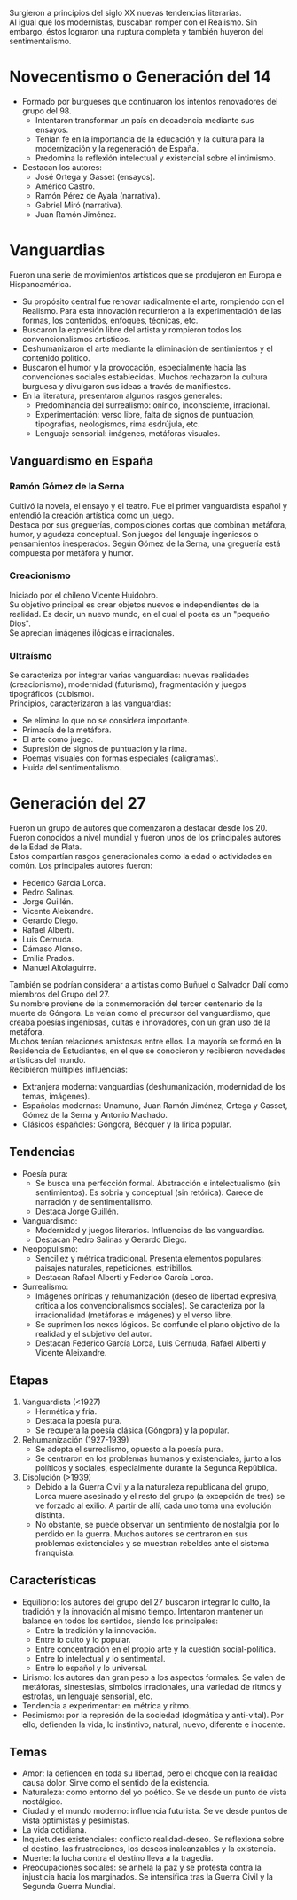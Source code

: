 Surgieron a principios del siglo XX nuevas tendencias literarias.  
Al igual que los modernistas, buscaban romper con el Realismo. Sin embargo, éstos lograron una ruptura completa y también huyeron del sentimentalismo.

# Novecentismo o Generación del 14
- Formado por burgueses que continuaron los intentos renovadores del grupo del 98.
    - Intentaron transformar un país en decadencia mediante sus ensayos.
    - Tenían fe en la importancia de la educación y la cultura para la modernización y la regeneración de España.
    - Predomina la reflexión intelectual y existencial sobre el intimismo.
- Destacan los autores:
    - José Ortega y Gasset (ensayos).
    - Américo Castro.
    - Ramón Pérez de Ayala (narrativa).
    - Gabriel Miró (narrativa).
    - Juan Ramón Jiménez.

# Vanguardias
Fueron una serie de movimientos artísticos que se produjeron en Europa e Hispanoamérica.  
- Su propósito central fue renovar radicalmente el arte, rompiendo con el Realismo. Para esta innovación recurrieron a la experimentación de las formas, los contenidos, enfoques, técnicas, etc.
- Buscaron la expresión libre del artista y rompieron todos los convencionalismos artísticos.
- Deshumanizaron el arte mediante la eliminación de sentimientos y el contenido político.
- Buscaron el humor y la provocación, especialmente hacia las convenciones sociales establecidas. Muchos rechazaron la cultura burguesa y divulgaron sus ideas a través de manifiestos.
- En la literatura, presentaron algunos rasgos generales:
    - Predominancia del surrealismo: onírico, inconsciente, irracional.
    - Experimentación: verso libre, falta de signos de puntuación, tipografías, neologismos, rima esdrújula, etc.
    - Lenguaje sensorial: imágenes, metáforas visuales.

## Vanguardismo en España

### Ramón Gómez de la Serna
Cultivó la novela, el ensayo y el teatro. Fue el primer vanguardista español y entendió la creación artística como un juego.  
Destaca por sus greguerías, composiciones cortas que combinan metáfora, humor, y agudeza conceptual. Son juegos del lenguaje ingeniosos o pensamientos inesperados. Según Gómez de la Serna, una greguería está compuesta por metáfora y humor.

### Creacionismo
Iniciado por el chileno Vicente Huidobro.  
Su objetivo principal es crear objetos nuevos e independientes de la realidad. Es decir, un nuevo mundo, en el cual el poeta es un "pequeño Dios".  
Se aprecian imágenes ilógicas e irracionales.

### Ultraísmo
Se caracteriza por integrar varias vanguardias: nuevas realidades (creacionismo), modernidad (futurismo), fragmentación y juegos tipográficos (cubismo).  
Principios, caracterizaron a las vanguardias:
- Se elimina lo que no se considera importante.
- Primacía de la metáfora.
- El arte como juego.
- Supresión de signos de puntuación y la rima.
- Poemas visuales con formas especiales (caligramas).
- Huida del sentimentalismo.

# Generación del 27
Fueron un grupo de autores que comenzaron a destacar desde los 20. Fueron conocidos a nivel mundial y fueron unos de los principales autores de la Edad de Plata.  
Éstos compartían rasgos generacionales como la edad o actividades en común. Los principales autores fueron:
- Federico García Lorca.
- Pedro Salinas.
- Jorge Guillén.
- Vicente Aleixandre.
- Gerardo Diego.
- Rafael Alberti.
- Luis Cernuda.
- Dámaso Alonso.
- Emilia Prados.
- Manuel Altolaguirre.

También se podrían considerar a artistas como Buñuel o Salvador Dalí como miembros del Grupo del 27.  
Su nombre proviene de la conmemoración del tercer centenario de la muerte de Góngora. Le veían como el precursor del vanguardismo, que creaba poesías ingeniosas, cultas e innovadores, con un gran uso de la metáfora.  
Muchos tenían relaciones amistosas entre ellos. La mayoría se formó en la Residencia de Estudiantes, en el que se conocieron y recibieron novedades artísticas del mundo.  
Recibieron múltiples influencias:
- Extranjera moderna: vanguardias (deshumanización, modernidad de los temas, imágenes).
- Españolas modernas: Unamuno, Juan Ramón Jiménez, Ortega y Gasset, Gómez de la Serna y Antonio Machado.
- Clásicos españoles: Góngora, Bécquer y la lírica popular.

## Tendencias
- Poesía pura:
    - Se busca una perfección formal. Abstracción e intelectualismo (sin sentimientos). Es sobria y conceptual (sin retórica). Carece de narración y de sentimentalismo.
    - Destaca Jorge Guillén.
- Vanguardismo:
    - Modernidad y juegos literarios. Influencias de las vanguardias.
    - Destacan Pedro Salinas y Gerardo Diego.
- Neopopulismo:
    - Sencillez y métrica tradicional. Presenta elementos populares: paisajes naturales, repeticiones, estribillos.
    - Destacan Rafael Alberti y Federico García Lorca.
- Surrealismo:
    - Imágenes oníricas y rehumanización (deseo de libertad expresiva, crítica a los convencionalismos sociales). Se caracteriza por la irracionalidad (metáforas e imágenes) y el verso libre.
    - Se suprimen los nexos lógicos. Se confunde el plano objetivo de la realidad y el subjetivo del autor.
    - Destacan Federico García Lorca, Luis Cernuda, Rafael Alberti y Vicente Aleixandre.

## Etapas
1. Vanguardista (<1927)
    - Hermética y fría.
    - Destaca la poesía pura.
    - Se recupera la poesía clásica (Góngora) y la popular.
2. Rehumanización (1927-1939)
    - Se adopta el surrealismo, opuesto a la poesía pura.
    - Se centraron en los problemas humanos y existenciales, junto a los políticos y sociales, especialmente durante la Segunda República.
3. Disolución (>1939)
    - Debido a la Guerra Civil y a la naturaleza republicana del grupo, Lorca muere asesinado y el resto del grupo (a excepción de tres) se ve forzado al exilio. A partir de allí, cada uno toma una evolución distinta.
    - No obstante, se puede observar un sentimiento de nostalgia por lo perdido en la guerra. Muchos autores se centraron en sus problemas existenciales y se muestran rebeldes ante el sistema franquista.

## Características
- Equilibrio: los autores del grupo del 27 buscaron integrar lo culto, la tradición y la innovación al mismo tiempo. Intentaron mantener un balance en todos los sentidos, siendo los principales:
    - Entre la tradición y la innovación.
    - Entre lo culto y lo popular.
    - Entre concentración en el propio arte y la cuestión social-política.
    - Entre lo intelectual y lo sentimental.
    - Entre lo español y lo universal.
- Lirismo: los autores dan gran peso a los aspectos formales. Se valen de metáforas, sinestesias, símbolos irracionales, una variedad de ritmos y estrofas, un lenguaje sensorial, etc.
- Tendencia a experimentar: en métrica y ritmo.
- Pesimismo: por la represión de la sociedad (dogmática y anti-vital). Por ello, defienden la vida, lo instintivo, natural, nuevo, diferente e inocente.

## Temas
- Amor: la defienden en toda su libertad, pero el choque con la realidad causa dolor. Sirve como el sentido de la existencia.
- Naturaleza: como entorno del yo poético. Se ve desde un punto de vista nostálgico.
- Ciudad y el mundo moderno: influencia futurista. Se ve desde puntos de vista optimistas y pesimistas.
- La vida cotidiana.
- Inquietudes existenciales: conflicto realidad-deseo. Se reflexiona sobre el destino, las frustraciones, los deseos inalcanzables y la existencia.
- Muerte: la lucha contra el destino lleva a la tragedia.
- Preocupaciones sociales: se anhela la paz y se protesta contra la injusticia hacia los marginados. Se intensifica tras la Guerra Civil y la Segunda Guerra Mundial.